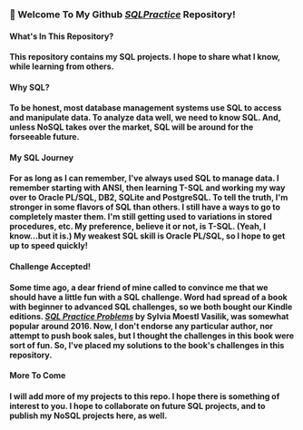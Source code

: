 ### 👋  Welcome To My Github <a href="https://github.com/curtild/SQLPractice/"><em>SQLPractice</em></a> Repository!

#### What's In This Repository?
#### This repository contains my SQL projects. I hope to share what I know, while learning from others. 

#### Why SQL?
#### To be honest, most database management systems use SQL to access and manipulate data. To analyze data well, we need to know SQL. And, unless NoSQL takes over the market, SQL will be around for the forseeable future. 

#### My SQL Journey
#### For as long as I can remember, I've always used SQL to manage data. I remember starting with ANSI, then learning T-SQL and working my way over to Oracle PL/SQL, DB2, SQLite and PostgreSQL. To tell the truth, I'm stronger in some flavors of SQL than others. I still have a ways to go to completely master them. I'm still getting used to variations in stored procedures, etc. My preference, believe it or not, is T-SQL. (Yeah, I know...but it is.) My weakest SQL skill is Oracle PL/SQL, so I hope to get up to speed quickly! 

#### Challenge Accepted!
#### Some time ago, a dear friend of mine called to convince me that we should have a little fun with a SQL challenge. Word had spread of a book with beginner to advanced SQL challenges, so we both bought our Kindle editions. <a href="https://www.amazon.com/SQL-Practice-Problems-learn-doing-ebook/dp/B01N41VQFO/ref=sr_1_1_sspa?crid=1PSMYRXQL9HOJ&dchild=1&keywords=sql+practice+problems&qid=1621158571&sprefix=sql+prac%2Caps%2C228&sr=8-1-spons&psc=1&spLa=ZW5jcnlwdGVkUXVhbGlmaWVyPUEzSkJMMjFBMlM3UFNDJmVuY3J5cHRlZElkPUEwNzAzNzM4QVQwNUI3WFdZQU81JmVuY3J5cHRlZEFkSWQ9QTAyNzUyNTAyVkkzNlVNMlNOSlpRJndpZGdldE5hbWU9c3BfYXRmJmFjdGlvbj1jbGlja1JlZGlyZWN0JmRvTm90TG9nQ2xpY2s9dHJ1ZQ=="><em>SQL Practice Problems</em></a> by Sylvia Moestl Vasilik, was somewhat popular around 2016. Now, I don't endorse any particular author, nor attempt to push book sales, but I thought the challenges in this book were sort of fun. So, I've placed my solutions to the book's challenges in this repository. 

#### More To Come
#### I will add more of my projects to this repo. I hope there is something of interest to you. I hope to collaborate on future SQL projects, and to publish my NoSQL projects here, as well.
